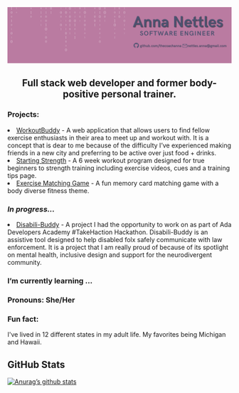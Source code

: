 ![Banner](banner.png)

<h2 align="center">
Full stack web developer and former body-positive personal trainer.
</h2> 

### Projects:

<li><a href="https://workoutbuddy2.herokuapp.com/">WorkoutBuddy</a> - A web application that allows users to find fellow exercise enthusiasts in their area to meet up and workout with. It is a concept that is dear to me because of the difficulty I’ve experienced making friends in a new city and preferring to be active over just food + drinks.</li>
<li><a href="https://starting-strength-frontend.herokuapp.com/workouts/home">Starting Strength</a> - A 6 week workout program designed for true beginners to strength training including exercise videos, cues and a training tips page.</li>
<li><a href="https://thecoachanna.github.io/Matching-Game/">Exercise Matching Game</a> - A fun memory card matching game with a body diverse fitness theme.</li>

<h3><em>In progress...</em></h3>

<li><a href="https://github.com/thecoachanna/takehaction">Disabili-Buddy</a> - A project I had the opportunity to work on as part of Ada Developers Academy #TakeHaction Hackathon. Disabili-Buddy is an assistive tool designed to help disabled folx safely communicate with law enforcement. It is a project that I am really proud of because of its spotlight on mental health, inclusive design and support for the neurodivergent community.</li>

### I’m currently learning ...





### Pronouns: She/Her
<h3>Fun fact:</h3>
I've lived in 12 different states in my adult life. My favorites being Michigan and Hawaii.

## GitHub Stats
[![Anurag’s github stats](https://github-readme-stats.vercel.app/api?username=thecoachanna)](https://github.com/thecoachanna)


